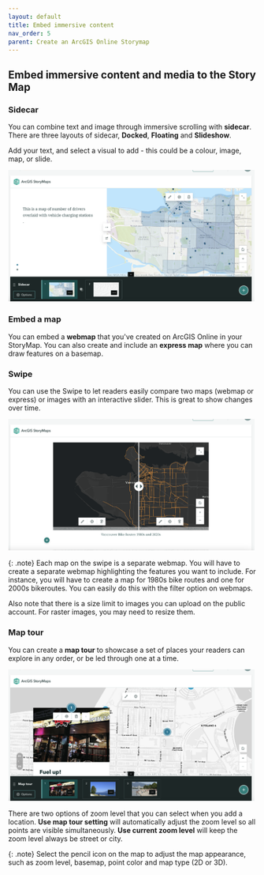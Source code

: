 ```yaml
---
layout: default
title: Embed immersive content
nav_order: 5
parent: Create an ArcGIS Online Storymap
---
```

## Embed immersive content and media to the Story Map

### Sidecar
You can combine text and image through immersive scrolling with **sidecar**. There are three layouts of sidecar, **Docked**, **Floating** and **Slideshow**.

Add your text, and select a visual to add - this could be a colour, image, map, or slide.

<img src="images/Sidecar.png" alt="fig1" style="width:500px;"/>

### Embed a map
You can embed a **webmap** that you've created on ArcGIS Online in your StoryMap. You can also create and include an **express map** where you can draw features on a basemap.

### Swipe
You can use the Swipe to let readers easily compare two maps (webmap or express) or images with an interactive slider. This is great to show changes over time. 

<img src="images/Slider.png" alt="fig1" style="width:500px;"/>

{: .note}
Each map on the swipe is a separate webmap. You will have to create a separate webmap highlighting the features you want to include. For instance, you will have to create a map for 1980s bike routes and one for 2000s bikeroutes. You can easily do this with the filter option on webmaps.

Also note that there is a size limit to images you can upload on the public account. For raster images, you may need to resize them.

### Map tour
You can create a **map tour** to showcase a set of places your readers can explore in any order, or be led through one at a time.

<img src="images/MapTour.png" alt="fig1" style="width:500px;"/>

There are two options of zoom level that you can select when you add a location. **Use map tour setting** will automatically adjust the zoom level so all points are visible simultaneously. **Use current zoom level** will keep the zoom level always be street or city.

{: .note}
Select the pencil icon on the map to adjust the map appearance, such as zoom level, basemap, point color and map type (2D or 3D).


